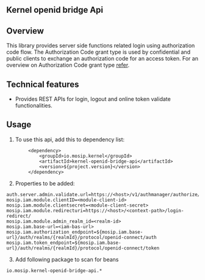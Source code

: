 ## Kernel openid bridge Api

## Overview
This library provides server side functions related login using authorization code flow. The Authorization Code grant type is used by confidential and public clients to exchange an authorization code for an access token. For an overview on Authorization Code grant type [refer](https://oauth.net/2/grant-types/authorization-code/).

## Technical features
- Provides REST APIs for login, logout and online token validate functionalities.

## Usage
1. To use this api, add this to dependency list:

```
		<dependency>
			<groupId>io.mosip.kernel</groupId>
			<artifactId>kernel-openid-bridge-api</artifactId>
			<version>${project.version}</version>
		</dependency>
```


2. Properties to be added:

```
auth.server.admin.validate.url=https://<host>/v1/authmanager/authorize/admin/validateToken
mosip.iam.module.clientID=<module-client-id>
mosip.iam.module.clientsecret=<module-client-secret>
mosip.iam.module.redirecturi=https://<host>/<context-path>/login-redirect/	
mosip.iam.module.admin_realm_id=<realm-id>	
mosip.iam.base-url=<iam-bas-url>	
mosip.iam.authorization_endpoint=${mosip.iam.base-url}/auth/realms/{realmId}/protocol/openid-connect/auth
mosip.iam.token_endpoint=${mosip.iam.base-url}/auth/realms/{realmId}/protocol/openid-connect/token
```

3. Add following package to scan for beans

```
io.mosip.kernel-openid-bridge-api.*
```
